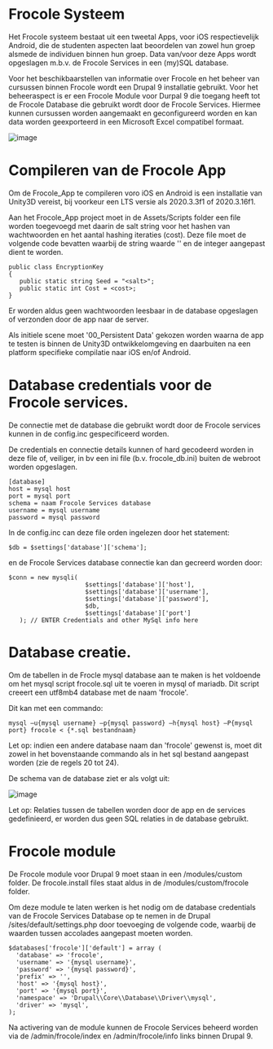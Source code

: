 # Frocole Systeem

Het Frocole systeem bestaat uit een tweetal Apps, voor iOS respectievelijk Android, die de studenten aspecten laat beoordelen van zowel hun groep alsmede de individuen binnen hun groep. Data van/voor deze Apps wordt opgeslagen m.b.v. de Frocole Services in een (my)SQL database.

Voor het beschikbaarstellen van informatie over Frocole en het beheer van cursussen binnen Frocole wordt een Drupal 9 installatie gebruikt. Voor het beheeraspect is er een Frocole Module voor Durpal 9 die toegang heeft tot de Frocole Database die gebruikt wordt door de Frocole Services. Hiermee kunnen cursussen worden aangemaakt en geconfigureerd worden en kan data worden geexporteerd in een Microsoft Excel compatibel formaat.

![image](https://user-images.githubusercontent.com/1768983/158581038-e14b9e59-9b0d-4d1f-9627-fb80f63078b7.png)

# Compileren van de Frocole App

Om de Frocole_App te compileren voro iOS en Android is een installatie van Unity3D vereist, bij voorkeur een LTS versie als 2020.3.3f1 of 2020.3.16f1.

Aan het Frocole_App project moet in de Assets/Scripts folder een file worden toegevoegd met daarin de salt string voor het hashen van wachtwoorden en het aantal hashing iteraties (cost). Deze file moet de volgende code bevatten waarbij de string waarde '' en de integer aangepast dient te worden.

```
public class EncryptionKey
{
   public static string Seed = "<salt>";
   public static int Cost = <cost>;
}
```

Er worden aldus geen wachtwoorden leesbaar in de database opgeslagen of verzonden door de app naar de server.

Als initiele scene moet '00_Persistent Data' gekozen worden waarna de app te testen is binnen de Unity3D ontwikkelomgeving en daarbuiten na een platform specifieke compilatie naar iOS en/of Android.

# Database credentials voor de Frocole services.

De connectie met de database die gebruikt wordt door de Frocole services kunnen in de config.inc gespecificeerd worden.

De credentials en connectie details kunnen of hard gecodeerd worden in deze file of, veiliger, in bv een ini file (b.v. frocole_db.ini) buiten de webroot worden opgeslagen.

```
[database]
host = mysql host 
port = mysql port
schema = naam Frocole Services database
username = mysql username
password = mysql password
```

In de config.inc can deze file orden ingelezen door het statement:

```
$db = $settings['database']['schema'];  
```

en de Frocole Services database connectie kan dan gecreerd worden door:

```
$conn = new mysqli(
                     $settings['database']['host'], 
                     $settings['database']['username'], 
                     $settings['database']['password'], 
                     $db, 
                     $settings['database']['port']
   ); // ENTER Credentials and other MySql info here
```   
   
# Database creatie.

Om de tabellen in de Frocle mysql database aan te maken is het voldoende om het mysql script frocole.sql uit te voeren in mysql of mariadb. Dit script creeert een utf8mb4 database met de naam 'frocole'.

Dit kan met een commando:

```
mysql –u{mysql username} –p{mysql password} –h{mysql host} –P{mysql port} frocole < {*.sql bestandnaam}
```

Let op: indien een andere database naam dan 'frocole' gewenst is, moet dit zowel in het bovenstaande commando als in het sql bestand aangepast worden (zie de regels 20 tot 24).

De schema van de database ziet er als volgt uit:

![image](https://user-images.githubusercontent.com/1768983/158581828-458b9e97-6100-4049-a242-f5051a3e11aa.png)

Let op: Relaties tussen de tabellen worden door de app en de services gedefinieerd, er worden dus geen SQL relaties in de database gebruikt.

# Frocole module

De Frocole module voor Drupal 9 moet staan in een /modules/custom folder. De frocole.install files staat aldus in de /modules/custom/frocole folder.

Om deze module te laten werken is het nodig om de database credentials van de Frocole Services Database op te nemen in de Drupal /sites/default/settings.php door toevoeging de volgende code, waarbij de waarden tussen accolades aangepast moeten worden.

```
$databases['frocole']['default'] = array (
  'database' => 'frocole',
  'username' => '{mysql username}',
  'password' => '{mysql password}',
  'prefix' => '',
  'host' => '{mysql host}',
  'port' => '{mysql port}',
  'namespace' => 'Drupal\\Core\\Database\\Driver\\mysql',
  'driver' => 'mysql',
);
```

Na activering van de module kunnen de Frocole Services beheerd worden via de /admin/frocole/index en /admin/frocole/info links binnen Drupal 9.

